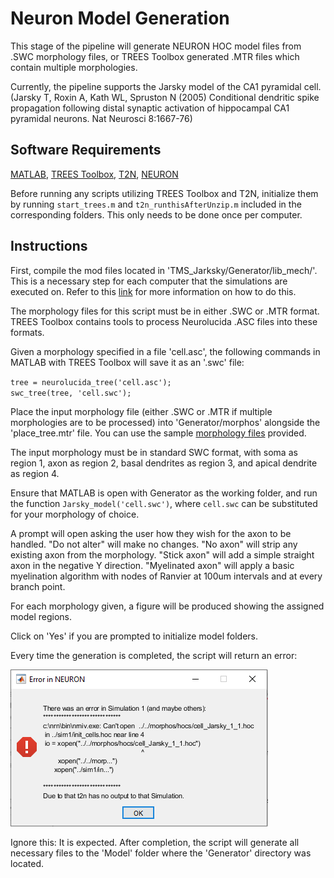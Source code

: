 # Neuron Model Generation
This stage of the pipeline will generate NEURON HOC model files from .SWC morphology files, or TREES Toolbox generated .MTR files which contain multiple morphologies.

Currently, the pipeline supports the Jarsky model of the CA1 pyramidal cell. (Jarsky T, Roxin A, Kath WL, Spruston N (2005) Conditional dendritic spike propagation following distal synaptic activation of hippocampal CA1 pyramidal neurons. Nat Neurosci 8:1667-76)

## Software Requirements

[MATLAB](https://www.mathworks.com/), [TREES Toolbox](http://treestoolbox.org/), [T2N](https://www.treestoolbox.org/T2N.html), [NEURON](https://www.neuron.yale.edu/neuron/)

Before running any scripts utilizing TREES Toolbox and T2N, initialize them by running <code>start_trees.m</code> and <code>t2n_runthisAfterUnzip.m</code> included in the corresponding folders. This only needs to be done once per computer.

## Instructions

First, compile the mod files located in 'TMS_Jarksky/Generator/lib_mech/'. This is a necessary step for each computer that the simulations are executed on. Refer to this [link](https://www.neuron.yale.edu/phpBB/viewtopic.php?t=3263) for more information on how to do this.

The morphology files for this script must be in either .SWC or .MTR format. TREES Toolbox contains tools to process Neurolucida .ASC files into these formats.

Given a morphology specified in a file 'cell.asc', the following commands in MATLAB with TREES Toolbox will save it as an '.swc' file:

<code>tree = neurolucida_tree('cell.asc');</code>  
<code>swc_tree(tree, 'cell.swc');</code>

Place the input morphology file (either .SWC or .MTR if multiple morphologies are to be processed) into 'Generator/morphos' alongside the 'place_tree.mtr' file. You can use the sample [morphology files](../Neuron-Reconstructions) provided.

The input morphology must be in standard SWC format, with soma as region 1, axon as region 2, basal dendrites as region 3, and apical dendrite as region 4.

Ensure that MATLAB is open with Generator as the working folder, and run the function <code>Jarsky_model('cell.swc')</code>, where <code>cell.swc</code> can be substituted for your morphology of choice.

A prompt will open asking the user how they wish for the axon to be handled. "Do not alter" will make no changes. "No axon" will strip any existing axon from the morphology. "Stick axon" will add a simple straight axon in the negative Y direction. "Myelinated axon" will apply a basic myelination algorithm with nodes of Ranvier at 100um intervals and at every branch point.

For each morphology given, a figure will be produced showing the assigned model regions.

Click on 'Yes' if you are prompted to initialize model folders.

Every time the generation is completed, the script will return an error:

![Error image](expected_error.png)

 Ignore this: It is expected. After completion, the script will generate all necessary files to the 'Model' folder where the 'Generator' directory was located.

